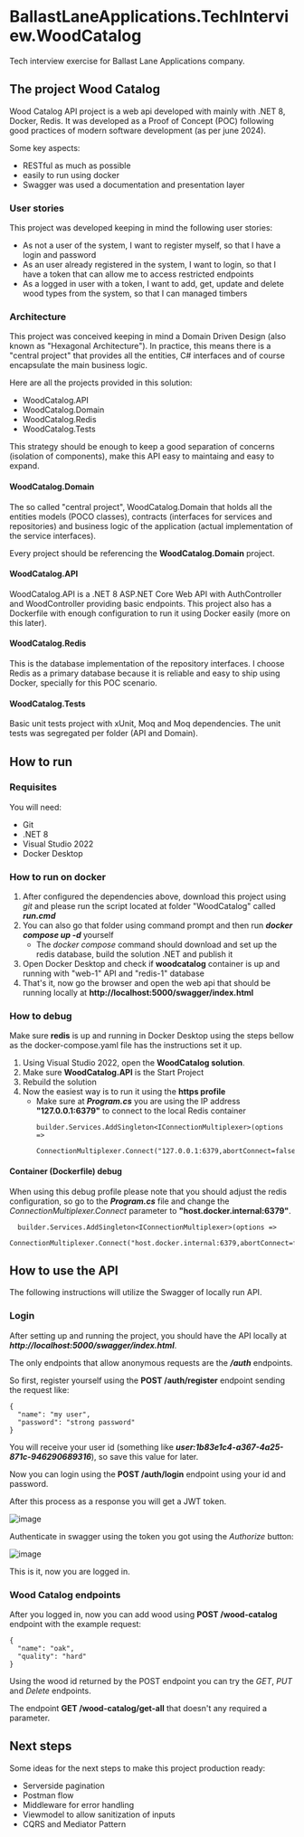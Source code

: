 # BallastLaneApplications.TechInterview.WoodCatalog
Tech interview exercise for Ballast Lane Applications company.

## The project Wood Catalog

Wood Catalog API project is a web api developed with mainly with .NET 8, Docker, Redis.
It was developed as a Proof of Concept (POC) following good practices of modern software development (as per june 2024).

Some key aspects:
 - RESTful as much as possible
 - easily to run using docker
 - Swagger was used a documentation and presentation layer 

### User stories

This project was developed keeping in mind the following user stories:

- As not a user of the system, I want to register myself, so that I have a login and password
- As an user already registered in the system, I want to login, so that I have a token that can allow me to access restricted endpoints
- As a logged in user with a token, I want to add, get, update and delete wood types from the system, so that I can managed timbers

### Architecture

This project was conceived keeping in mind a Domain Driven Design (also known as "Hexagonal Architecture").
In practice, this means there is a "central project" that provides all the entities, C# interfaces and of course encapsulate the main business logic.

Here are all the projects provided in this solution:

- WoodCatalog.API
- WoodCatalog.Domain
- WoodCatalog.Redis
- WoodCatalog.Tests

This strategy should be enough to keep a good separation of concerns (isolation of components), make this API easy to maintaing and easy to expand.

#### WoodCatalog.Domain

The so called "central project", WoodCatalog.Domain that holds all the entities models (POCO classes), contracts (interfaces for services and repositories) and business logic of the application (actual implementation of the service interfaces).

Every project should be referencing the **WoodCatalog.Domain** project.

#### WoodCatalog.API

WoodCatalog.API is a .NET 8 ASP.NET Core Web API with AuthController and WoodController providing basic endpoints. 
This project also has a Dockerfile with enough configuration to run it using Docker easily (more on this later).

#### WoodCatalog.Redis

This is the database implementation of the repository interfaces. I choose Redis as a primary database because it is reliable and easy to ship using Docker, specially for this POC scenario.

#### WoodCatalog.Tests

Basic unit tests project with xUnit, Moq and Moq dependencies.
The unit tests was segregated per folder (API and Domain).

## How to run

### Requisites

You will need:

- Git
- .NET 8
- Visual Studio 2022
- Docker Desktop

### How to run on docker

1. After configured the dependencies above, download this project using _git_ and please run the script located at folder "WoodCatalog" called **_run.cmd_**
2. You can also go that folder using command prompt and then run **_docker compose up -d_** yourself
   * The _docker compose_ command should download and set up the redis database, build the solution .NET and publish it 
4. Open Docker Desktop and check if **woodcatalog** container is up and running with "web-1" API and "redis-1" database
5. That's it, now go the browser and open the web api that should be running locally at **http://localhost:5000/swagger/index.html**

### How to debug

Make sure **redis** is up and running in Docker Desktop using the steps bellow as the docker-compose.yaml file has the instructions set it up.

1. Using Visual Studio 2022, open the **WoodCatalog solution**.
2. Make sure **WoodCatalog.API** is the Start Project
3. Rebuild the solution
4. Now the easiest way is to run it using the **https profile**
   * Make sure at **_Program.cs_** you are using the IP address **"127.0.0.1:6379"** to connect to the local Redis container
     ```
     builder.Services.AddSingleton<IConnectionMultiplexer>(options =>
        ConnectionMultiplexer.Connect("127.0.0.1:6379,abortConnect=false"));
     ```
  
#### Container (Dockerfile) debug

When using this debug profile please note that you should adjust the redis configuration, so go to the **_Program.cs_** file and change the _ConnectionMultiplexer.Connect_ parameter to **"host.docker.internal:6379"**.

```
  builder.Services.AddSingleton<IConnectionMultiplexer>(options =>
      ConnectionMultiplexer.Connect("host.docker.internal:6379,abortConnect=false"));
```

## How to use the API

The following instructions will utilize the Swagger of locally run API.

### Login

After setting up and running the project, you should have the API locally at _**http://localhost:5000/swagger/index.html**_.

The only endpoints that allow anonymous requests are the **_/auth_** endpoints.

So first, register yourself using the **POST /auth/register** endpoint sending the request like:

```
{
  "name": "my user",
  "password": "strong password"
}
```
You will receive your user id (something like **_user:1b83e1c4-a367-4a25-871c-946290689316_**), so save this value for later.

Now you can login using the **POST /auth/login** endpoint using your id and password.

After this process as a response you will get a JWT token.

![image](https://github.com/haga2112/BallastLaneApplications.TechInterview.WoodCatalog/assets/6050706/d690773a-0100-42ca-b591-c92c15aabd1e)

Authenticate in swagger using the token you got using the _Authorize_ button:

![image](https://github.com/haga2112/BallastLaneApplications.TechInterview.WoodCatalog/assets/6050706/f2e920c9-f616-42f5-9533-74cb02507aa2)

This is it, now you are logged in.

### Wood Catalog endpoints

After you logged in, now you can add wood using **POST /wood-catalog** endpoint with the example request:

```
{
  "name": "oak",
  "quality": "hard"
}
```

Using the wood id returned by the POST endpoint you can try the _GET_, _PUT_ and _Delete_ endpoints. 

The endpoint **GET /wood-catalog/get-all** that doesn't any required a parameter.

## Next steps

Some ideas for the next steps to make this project production ready:

- Serverside pagination
- Postman flow
- Middleware for error handling
- Viewmodel to allow sanitization of inputs
- CQRS and Mediator Pattern
